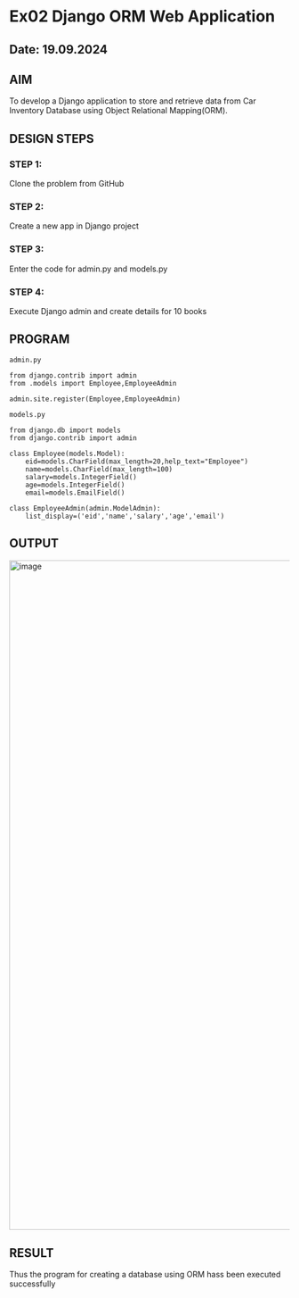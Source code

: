 # Ex02 Django ORM Web Application
## Date: 19.09.2024

## AIM
To develop a Django application to store and retrieve data from Car Inventory Database using Object Relational Mapping(ORM).


## DESIGN STEPS

### STEP 1:
Clone the problem from GitHub

### STEP 2:
Create a new app in Django project

### STEP 3:
Enter the code for admin.py and models.py

### STEP 4:
Execute Django admin and create details for 10 books

## PROGRAM
```
admin.py

from django.contrib import admin
from .models import Employee,EmployeeAdmin

admin.site.register(Employee,EmployeeAdmin)

models.py

from django.db import models
from django.contrib import admin

class Employee(models.Model):
    eid=models.CharField(max_length=20,help_text="Employee")
    name=models.CharField(max_length=100)
    salary=models.IntegerField()
    age=models.IntegerField()
    email=models.EmailField()

class EmployeeAdmin(admin.ModelAdmin):
    list_display=('eid','name','salary','age','email')
```
## OUTPUT

<img width="1920" height="1200" alt="image" src="https://github.com/user-attachments/assets/ae91fa47-3ea8-4cf4-8f0b-74b73b19fcda" />


## RESULT
Thus the program for creating a database using ORM hass been executed successfully
